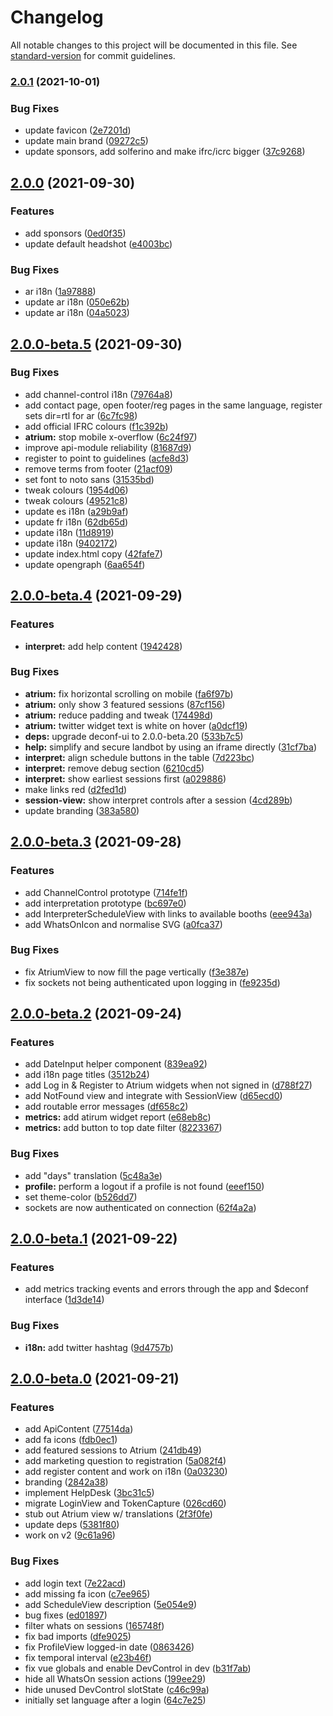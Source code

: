 # Changelog

All notable changes to this project will be documented in this file. See [standard-version](https://github.com/conventional-changelog/standard-version) for commit guidelines.

### [2.0.1](https://github.com/digitalinteraction/climatered-client/compare/v2.0.0...v2.0.1) (2021-10-01)


### Bug Fixes

* update favicon ([2e7201d](https://github.com/digitalinteraction/climatered-client/commit/2e7201d1a5754465e2c1a0394a670f73326596b3))
* update main brand ([09272c5](https://github.com/digitalinteraction/climatered-client/commit/09272c56255726728ead15ba12d414c041a235ea))
* update sponsors, add solferino and make ifrc/icrc bigger ([37c9268](https://github.com/digitalinteraction/climatered-client/commit/37c9268fe079e100f69da8d1b51ff9f6f60bc2b8))

## [2.0.0](https://github.com/digitalinteraction/climatered-client/compare/v2.0.0-beta.5...v2.0.0) (2021-09-30)


### Features

* add sponsors ([0ed0f35](https://github.com/digitalinteraction/climatered-client/commit/0ed0f3547d3e0767a7f0e8dded7f14c98ef63d19))
* update default headshot ([e4003bc](https://github.com/digitalinteraction/climatered-client/commit/e4003bcd7c4f424c072540f686bbeb97c6f151c9))


### Bug Fixes

* ar i18n ([1a97888](https://github.com/digitalinteraction/climatered-client/commit/1a978883883bb4aaba579985cf72acc2a867c274))
* update ar i18n ([050e62b](https://github.com/digitalinteraction/climatered-client/commit/050e62b7b41ecc3b230d0a5c69775baa87338fb1))
* update ar i18n ([04a5023](https://github.com/digitalinteraction/climatered-client/commit/04a5023224604eb37d1563671936032e582a44ae))

## [2.0.0-beta.5](https://github.com/digitalinteraction/climatered-client/compare/v2.0.0-beta.4...v2.0.0-beta.5) (2021-09-30)


### Bug Fixes

* add channel-control i18n ([79764a8](https://github.com/digitalinteraction/climatered-client/commit/79764a80e7de42db4342042c7e772b8471f3956f))
* add contact page, open footer/reg pages in the same language, register sets dir=rtl for ar ([6c7fc98](https://github.com/digitalinteraction/climatered-client/commit/6c7fc983ae789294057fa7f34b44393548158996))
* add official IFRC colours ([f1c392b](https://github.com/digitalinteraction/climatered-client/commit/f1c392b5f750f396b1e5431c7d3c22dbc4be8523))
* **atrium:** stop mobile x-overflow ([6c24f97](https://github.com/digitalinteraction/climatered-client/commit/6c24f97987c948008f22fb5f592a79d0f64f7767))
* improve api-module reliability ([81687d9](https://github.com/digitalinteraction/climatered-client/commit/81687d95ae3f2c25de68802b590a7f3fbbd11635))
* register to point to guidelines ([acfe8d3](https://github.com/digitalinteraction/climatered-client/commit/acfe8d39e6fa0a25a05892f1ad61e88291b6b298))
* remove terms from footer ([21acf09](https://github.com/digitalinteraction/climatered-client/commit/21acf0977426325b28ea846ac4ef68d04ee8825e))
* set font to noto sans ([31535bd](https://github.com/digitalinteraction/climatered-client/commit/31535bd1cc2f718bc28814a0ae10fb4f4a19cd17))
* tweak colours ([1954d06](https://github.com/digitalinteraction/climatered-client/commit/1954d06774f9933c57d70112122d64f4d4f87d1a))
* tweak colours ([49521c8](https://github.com/digitalinteraction/climatered-client/commit/49521c847ad796c0464a7bac15ec9a70517c9238))
* update es i18n ([a29b9af](https://github.com/digitalinteraction/climatered-client/commit/a29b9aff6d9664d52d8cce1165502b78e993031a))
* update fr i18n ([62db65d](https://github.com/digitalinteraction/climatered-client/commit/62db65d11634cbbaa267cdff0250e2e978ef915b))
* update i18n ([11d8919](https://github.com/digitalinteraction/climatered-client/commit/11d8919257176cfdabe030916647b13b023b734e))
* update i18n ([9402172](https://github.com/digitalinteraction/climatered-client/commit/9402172287ec08d00cf178cf2432b2f266ce6ee7))
* update index.html copy ([42fafe7](https://github.com/digitalinteraction/climatered-client/commit/42fafe75789637a726fa1e176ba97e739e34c36f))
* update opengraph ([6aa654f](https://github.com/digitalinteraction/climatered-client/commit/6aa654f729605bd399876c0b48f43e867f9162a4))

## [2.0.0-beta.4](https://github.com/digitalinteraction/climatered-client/compare/v2.0.0-beta.3...v2.0.0-beta.4) (2021-09-29)


### Features

* **interpret:** add help content ([1942428](https://github.com/digitalinteraction/climatered-client/commit/1942428ccc20d09a5bd943c34ee60fc1dc21d3a9))


### Bug Fixes

* **atrium:** fix horizontal scrolling on mobile ([fa6f97b](https://github.com/digitalinteraction/climatered-client/commit/fa6f97b2e5c7f0e14db402775a0431ac374179ba))
* **atrium:** only show 3 featured sessions ([87cf156](https://github.com/digitalinteraction/climatered-client/commit/87cf1567615a0901085592282716981a0fc4f689))
* **atrium:** reduce padding and tweak ([174498d](https://github.com/digitalinteraction/climatered-client/commit/174498dabaebbc8bed61b8e04dc3e7ff9f4647ef))
* **atrium:** twitter widget text is white on hover ([a0dcf19](https://github.com/digitalinteraction/climatered-client/commit/a0dcf1989850afd71486fbbd7f31bcbdc941e202))
* **deps:** upgrade deconf-ui to 2.0.0-beta.20 ([533b7c5](https://github.com/digitalinteraction/climatered-client/commit/533b7c576d1816a7fe1c14bfd60bff7240396ac5))
* **help:** simplify and secure landbot by using an iframe directly ([31cf7ba](https://github.com/digitalinteraction/climatered-client/commit/31cf7bac2b9db7cdb0030cc94683ee2c13e51394))
* **interpret:** align schedule buttons in the table ([7d223bc](https://github.com/digitalinteraction/climatered-client/commit/7d223bc21928b06319013fb234ab7f826e9a31b4))
* **interpret:** remove debug section ([6210cd5](https://github.com/digitalinteraction/climatered-client/commit/6210cd5fe4808431bac18c1b28c28af4fee02876))
* **interpret:** show earliest sessions first ([a029886](https://github.com/digitalinteraction/climatered-client/commit/a029886da9a9865a7bd709372a79abec4ca5d799))
* make links red ([d2fed1d](https://github.com/digitalinteraction/climatered-client/commit/d2fed1d6b4861a478e2a783dd9152e89d2a7d685))
* **session-view:** show interpret controls after a session ([4cd289b](https://github.com/digitalinteraction/climatered-client/commit/4cd289bbf3c4ed38ab2b29f8a908abb15d37b0f7))
* update branding ([383a580](https://github.com/digitalinteraction/climatered-client/commit/383a5802b413e53d0fc6689f2c902c42716c15e2))

## [2.0.0-beta.3](https://github.com/digitalinteraction/climatered-client/compare/v2.0.0-beta.2...v2.0.0-beta.3) (2021-09-28)


### Features

* add ChannelControl prototype ([714fe1f](https://github.com/digitalinteraction/climatered-client/commit/714fe1fa9d076dd05995d0b9528522f2317fe2a4))
* add interpretation prototype ([bc697e0](https://github.com/digitalinteraction/climatered-client/commit/bc697e03ef3f1a639f7024302eab75f81f065320))
* add InterpreterScheduleView with links to available booths ([eee943a](https://github.com/digitalinteraction/climatered-client/commit/eee943a906b9b3494c60dd67037926d99a532b85))
* add WhatsOnIcon and normalise SVG ([a0fca37](https://github.com/digitalinteraction/climatered-client/commit/a0fca37369ade46de60764e595cb8947685b2fa7))


### Bug Fixes

* fix AtriumView to now fill the page vertically ([f3e387e](https://github.com/digitalinteraction/climatered-client/commit/f3e387ebac714e151f4b02d29d1f4c8f24385b28))
* fix sockets not being authenticated upon logging in ([fe9235d](https://github.com/digitalinteraction/climatered-client/commit/fe9235d47dec2fb4472e4d4db9c1632dcf9bd9b0))

## [2.0.0-beta.2](https://github.com/digitalinteraction/climatered-client/compare/v2.0.0-beta.1...v2.0.0-beta.2) (2021-09-24)


### Features

* add DateInput helper component ([839ea92](https://github.com/digitalinteraction/climatered-client/commit/839ea92fe8e06c613f48f908baf00ee10f63e155))
* add i18n page titles ([3512b24](https://github.com/digitalinteraction/climatered-client/commit/3512b24eac8f92ade0921f23b3f7d8ba4b043e2c))
* add Log in & Register to Atrium widgets when not signed in ([d788f27](https://github.com/digitalinteraction/climatered-client/commit/d788f27572a48592fce90f6d6cc93a70f1730f43))
* add NotFound view and integrate with SessionView ([d65ecd0](https://github.com/digitalinteraction/climatered-client/commit/d65ecd03cd8d6ddb776b7ae22ebdadbaa4516e26))
* add routable error messages ([df658c2](https://github.com/digitalinteraction/climatered-client/commit/df658c2e4c89482606131706fe5c5f6c037f8ae2))
* **metrics:** add atirum widget report ([e68eb8c](https://github.com/digitalinteraction/climatered-client/commit/e68eb8cd4811a1bb2df330e9a8a0d6f91164e668))
* **metrics:** add button to top date filter ([8223367](https://github.com/digitalinteraction/climatered-client/commit/8223367ca6ac604010aa23901f32b767b1a09d85))


### Bug Fixes

* add "days" translation ([5c48a3e](https://github.com/digitalinteraction/climatered-client/commit/5c48a3ef4be138b2e5fa2dfe2265ac80c10cd876))
* **profile:** perform a logout if a profile is not found ([eeef150](https://github.com/digitalinteraction/climatered-client/commit/eeef1502af32fd223e70eb23ed6ad05bc633de81))
* set theme-color ([b526dd7](https://github.com/digitalinteraction/climatered-client/commit/b526dd7e59b7cdd401fffdf76de51efb6b732d59))
* sockets are now authenticated on connection ([62f4a2a](https://github.com/digitalinteraction/climatered-client/commit/62f4a2a3be80a568f90571d3e3e09d5104139bf0))

## [2.0.0-beta.1](https://github.com/digitalinteraction/climatered-client/compare/v2.0.0-beta.0...v2.0.0-beta.1) (2021-09-22)


### Features

* add metrics tracking events and errors through the app and $deconf interface ([1d3de14](https://github.com/digitalinteraction/climatered-client/commit/1d3de143e4d13928afaa069910a7228024737068))


### Bug Fixes

* **i18n:** add twitter hashtag ([9d4757b](https://github.com/digitalinteraction/climatered-client/commit/9d4757bd9a9450ccc2cd98925d9896bc03f3362c))

## [2.0.0-beta.0](https://github.com/digitalinteraction/climatered-client/compare/v1.2.0...v2.0.0-beta.0) (2021-09-21)


### Features

* add ApiContent ([77514da](https://github.com/digitalinteraction/climatered-client/commit/77514dabfa1f73b61d2692fc20efa9ac20e05d3e))
* add fa icons ([fdb0ec1](https://github.com/digitalinteraction/climatered-client/commit/fdb0ec1d5df833e458fcb40c2044bafb760def54))
* add featured sessions to Atrium ([241db49](https://github.com/digitalinteraction/climatered-client/commit/241db4988e75e2d8eff1f82ce690a38c4b53358a))
* add marketing question to registration ([5a082f4](https://github.com/digitalinteraction/climatered-client/commit/5a082f40b959cd82f343a4de65d82fb4cf0d1c66))
* add register content and work on i18n ([0a03230](https://github.com/digitalinteraction/climatered-client/commit/0a03230a7a30921f92b153ed558ff40d00e08eb9))
* branding ([2842a38](https://github.com/digitalinteraction/climatered-client/commit/2842a384e51068abbfc25cb1626024c0302803db))
* implement HelpDesk ([3bc31c5](https://github.com/digitalinteraction/climatered-client/commit/3bc31c52cf04eac3c44e907c3d0759d25cfd7eff))
* migrate LoginView and TokenCapture ([026cd60](https://github.com/digitalinteraction/climatered-client/commit/026cd60b8a2571dec67d213d49fc0e488514c15b))
* stub out Atrium view w/ translations ([2f3f0fe](https://github.com/digitalinteraction/climatered-client/commit/2f3f0fe63bfb732607a1e8593da40e2c0e7a23cf))
* update deps ([5381f80](https://github.com/digitalinteraction/climatered-client/commit/5381f8006d4cf251c640dbaadf65ae693946ff27))
* work on v2 ([9c61a96](https://github.com/digitalinteraction/climatered-client/commit/9c61a96c60e4c84d280d9b6e3c794032af72a4a8))


### Bug Fixes

* add login text ([7e22acd](https://github.com/digitalinteraction/climatered-client/commit/7e22acd4bd984a905b924d8bdd82c5dc880f5154))
* add missing fa icon ([c7ee965](https://github.com/digitalinteraction/climatered-client/commit/c7ee9652cf9e0ff97320ffbf7cace07202b53b63))
* add ScheduleView description ([5e054e9](https://github.com/digitalinteraction/climatered-client/commit/5e054e911015d52d46109fae55149167c9c3db1d))
* bug fixes ([ed01897](https://github.com/digitalinteraction/climatered-client/commit/ed018973aa6b32fa2ce11a86dc46b760d67673c4))
* filter whats on sessions ([165748f](https://github.com/digitalinteraction/climatered-client/commit/165748f7e9a02c30f8004950f3065ffc8d375313))
* fix bad imports ([dfe9025](https://github.com/digitalinteraction/climatered-client/commit/dfe9025bbfb8a1d5ee65caf127dc79bde9223b3f))
* fix ProfileView logged-in date ([0863426](https://github.com/digitalinteraction/climatered-client/commit/0863426a5b9d2028485856c076f2c2e3921082b3))
* fix temporal interval ([e23b46f](https://github.com/digitalinteraction/climatered-client/commit/e23b46f00941ac8b6ab3be29e7ab7dfa822549fd))
* fix vue globals and enable DevControl in dev ([b31f7ab](https://github.com/digitalinteraction/climatered-client/commit/b31f7ab6821619e1c9956aec767c1843881e5e74))
* hide all WhatsOn session actions ([199ee29](https://github.com/digitalinteraction/climatered-client/commit/199ee290a426ba045a849d9827739778233194e1))
* hide unused DevControl slotState ([c46c99a](https://github.com/digitalinteraction/climatered-client/commit/c46c99a2985cd4599cadcd4f4881f83e3ed363ea))
* initially set language after a login ([64c7e25](https://github.com/digitalinteraction/climatered-client/commit/64c7e2518e0270e6c238f0836c21b3b59b45bff4))
